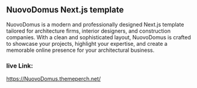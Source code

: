 ## NuovoDomus Next.js template

NuovoDomus is a modern and professionally designed Next.js template tailored for architecture firms, interior designers, and construction companies. With a clean and sophisticated layout, NuovoDomus is crafted to showcase your projects, highlight your expertise, and create a memorable online presence for your architectural business.

### live Link: 
https://NuovoDomus.themeperch.net/


